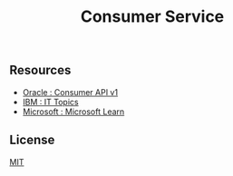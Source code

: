 <h1 align="center">Consumer Service</h1>

<p align="center">
    <a href="">
        <img src="https://img.shields.io/badge/license-mit-white?style=flat&logo=github"  alt="" /></a>
    <a href="">
        <img src="https://img.shields.io/badge/status-backlog-lightgray?style=flat&logo=github"  alt="" /></a>
</p>

## Resources

- [Oracle : Consumer API v1](https://docs.healtheintent.com/api/v1/consumer/)
- [IBM : IT Topics](https://www.ibm.com/topics)
- [Microsoft : Microsoft Learn](https://learn.microsoft.com/en-us/)

## License

[MIT](LICENSE.md)
